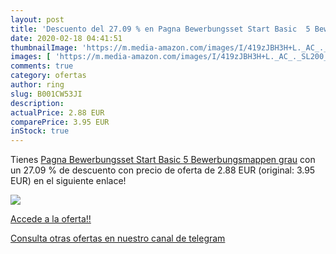 ```yaml
---
layout: post
title: 'Descuento del 27.09 % en Pagna Bewerbungsset Start Basic  5 Bewer'
date: 2020-02-18 04:41:51
thumbnailImage: 'https://m.media-amazon.com/images/I/419zJBH3H+L._AC_._SL200_.jpg'
images: [ 'https://m.media-amazon.com/images/I/419zJBH3H+L._AC_._SL200_.jpg' ]
comments: true
category: ofertas
author: ring
slug: B001CW53JI
description:
actualPrice: 2.88 EUR
comparePrice: 3.95 EUR
inStock: true
---
```


Tienes [Pagna Bewerbungsset Start Basic  5 Bewerbungsmappen  grau](https://www.amazon.com/dp/B001CW53JI/?tag=redken08-20) con un 27.09 % de descuento con precio de oferta de 2.88 EUR (original: 3.95 EUR) en el siguiente enlace!

[![](https://m.media-amazon.com/images/I/419zJBH3H+L._AC_._SL200_.jpg)](https://www.amazon.com/dp/B001CW53JI/?tag=redken08-20)

[Accede a la oferta!!](https://www.amazon.com/dp/B001CW53JI/?tag=redken08-20)

[Consulta otras ofertas en nuestro canal de telegram](https://t.me/s/ofertas25)

